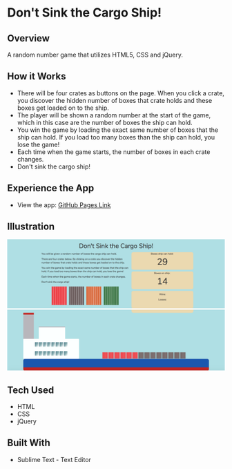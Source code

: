 # Don't Sink the Cargo Ship!

## Overview

A random number game that utilizes HTML5, CSS and jQuery. 

## How it Works
- There will be four crates as buttons on the page. When you click a crate, you discover the hidden number of boxes that crate holds and these boxes get loaded on to the ship.
- The player will be shown a random number at the start of the game, which in this case are the number of boxes the ship can hold. 
- You win the game by loading the exact same number of boxes that the ship can hold. If you load too many boxes than the ship can hold, you lose the game!
- Each time when the game starts, the number of boxes in each crate changes. 
- Don't sink the cargo ship!

## Experience the App

* View the app: [GitHub Pages Link](https://nicolelcarvalho.github.io/Dont-Sink-the-Cargo-Ship/)

## Illustration

![homepage](demo/ship1.png)
![homepage](demo/ship2.png)

## Tech Used
- HTML
- CSS
- jQuery

## Built With

* Sublime Text - Text Editor